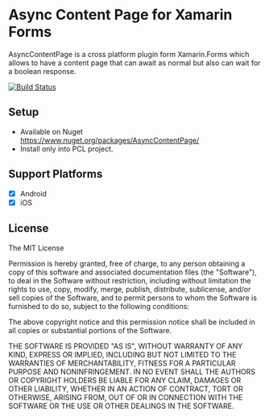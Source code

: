 # Async Content Page for Xamarin Forms
AsyncContentPage is a cross platform plugin form Xamarin.Forms which allows to have a content page that can await as normal but also can wait for a boolean response.

[![Build Status](https://stavrianos.visualstudio.com/AsyncContentPage/_apis/build/status/Async%20Content%20Page-CI)](https://stavrianos.visualstudio.com/AsyncContentPage/_build/latest?definitionId=4)

## Setup 
* Available on Nuget https://www.nuget.org/packages/AsyncContentPage/
* Install only into PCL project.


## Support Platforms 
- [x] Android
- [x] iOS

## License

The MIT License

Permission is hereby granted, free of charge, to any person obtaining a copy
of this software and associated documentation files (the "Software"), to deal
in the Software without restriction, including without limitation the rights
to use, copy, modify, merge, publish, distribute, sublicense, and/or sell
copies of the Software, and to permit persons to whom the Software is
furnished to do so, subject to the following conditions:

The above copyright notice and this permission notice shall be included in
all copies or substantial portions of the Software.

THE SOFTWARE IS PROVIDED "AS IS", WITHOUT WARRANTY OF ANY KIND, EXPRESS OR
IMPLIED, INCLUDING BUT NOT LIMITED TO THE WARRANTIES OF MERCHANTABILITY,
FITNESS FOR A PARTICULAR PURPOSE AND NONINFRINGEMENT. IN NO EVENT SHALL THE
AUTHORS OR COPYRIGHT HOLDERS BE LIABLE FOR ANY CLAIM, DAMAGES OR OTHER
LIABILITY, WHETHER IN AN ACTION OF CONTRACT, TORT OR OTHERWISE, ARISING FROM,
OUT OF OR IN CONNECTION WITH THE SOFTWARE OR THE USE OR OTHER DEALINGS IN
THE SOFTWARE.
